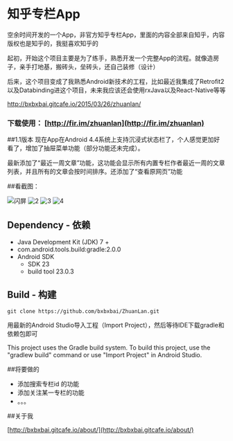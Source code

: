 # 知乎专栏App

空余时间开发的一个App，非官方知乎专栏App，里面的内容全部来自知乎，内容版权也是知乎的，我挺喜欢知乎的

起初，开始这个项目主要是为了练手，熟悉开发一个完整App的流程。就像造房子，亲手打地基，搬砖头，垒砖头，还自己装修（设计）

后来，这个项目变成了我熟悉Android新技术的工程，比如最近我集成了Retrofit2以及Databinding进这个项目，未来我应该还会使用rxJava以及React-Native等等

http://bxbxbai.gitcafe.io/2015/03/26/zhuanlan/

### 下载使用： [http://fir.im/zhuanlan](http://fir.im/zhuanlan)


##1.1版本
现在App在Android 4.4系统上支持沉浸式状态栏了，个人感觉更加好看了，增加了抽屉菜单功能（部分功能还未完成）。

最新添加了“最近一周文章”功能，这功能会显示所有内置专栏作者最近一周的文章列表，并且所有的文章会按时间排序。还添加了“查看原网页”功能


##看截图：

<img src="https://raw.githubusercontent.com/bxbxbai/ZhuanLan/master/images/home.png" alt="闪屏" style="max-width:50%;">

<img src="https://raw.githubusercontent.com/bxbxbai/ZhuanLan/master/images/list.png" alt="2" style="max-width:50%;">

<img src="https://raw.githubusercontent.com/bxbxbai/ZhuanLan/master/images/story.png" alt="3" style="max-width:50%;">

<img src="https://raw.githubusercontent.com/bxbxbai/ZhuanLan/master/images/story2.png" alt="4" style="max-width:50%;">


## Dependency - 依赖
  - Java Development Kit (JDK) 7 +
  - com.android.tools.build:gradle:2.0.0
  - Android SDK
    - SDK 23
    - build tool 23.0.3


## Build - 构建

    git clone https://github.com/bxbxbai/ZhuanLan.git

用最新的Android Studio导入工程（Import Project），然后等待IDE下载gradle和依赖包即可

This project uses the Gradle build system. To build this project, use the "gradlew build" command or use "Import Project" in Android Studio.


##将要做的

- 添加搜索专栏id 的功能
- 添加关注某一专栏的功能
- 。。。


##关于我

[http://bxbxbai.gitcafe.io/about/](http://bxbxbai.gitcafe.io/about/)



  
  